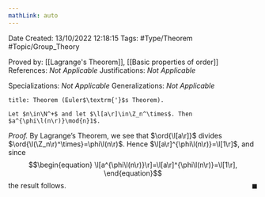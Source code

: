 ```yaml
---
mathLink: auto
---
```


<div class="topSpace"></div>

Date Created: 13/10/2022 12:18:15
Tags: #Type/Theorem #Topic/Group_Theory

Proved by: [[Lagrange's Theorem]], [[Basic properties of order]]
References: <i>Not Applicable</i>
Justifications: <i>Not Applicable</i>

Specializations: <i>Not Applicable</i>
Generalizations: <i>Not Applicable</i>

``` ad-Theorem
title: Theorem (Euler$\textrm{'}$s Theorem).

Let $n\in\N^+$ and let $\l[a\r]\in\Z_n^\times$. Then $a^{\phi\l(n\r)}\mod{n}1$.

```

<i>Proof.</i> By Lagrange$\textrm{'}$s Theorem, we see that $\ord{\l[a\r]}$ divides $\ord{\l(\Z_n\r)^\times}=\phi\l(n\r)$. Hence $\l[a\r]^{\phi\l(n\r)}=\l[1\r]$, and since
$$\begin{equation}
    \l[a^{\phi\l(n\r)}\r]=\l[a\r]^{\phi\l(n\r)}=\l[1\r],
\end{equation}$$
the result follows.<span style="float:right;">$\blacksquare$</span>
